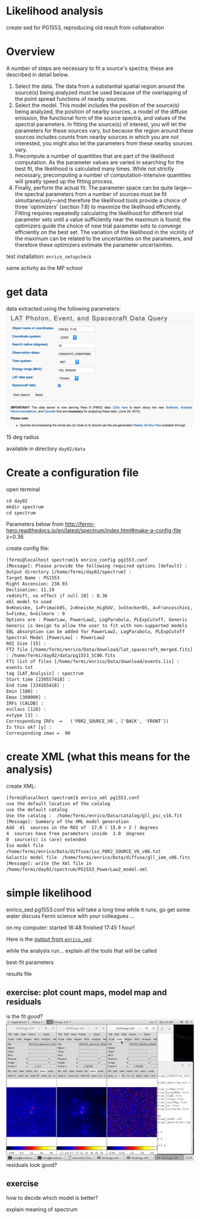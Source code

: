 Likelihood analysis
============================

create sed for PG1553, reproducing old result from collaboration

# Overview

A number of steps are necessary to fit a source's spectra; these are described in detail below.

1. Select the data. The data from a substantial spatial region around the source(s) being analyzed must be used because of the overlapping of the point spread functions of nearby sources.
2. Select the model. This model includes the position of the source(s) being analyzed, the position of nearby sources, a model of the diffuse emission, the functional form of the source spectra, and values of the spectral parameters. In fitting the source(s) of interest, you will let the parameters for these sources vary, but because the region around these sources includes counts from nearby sources in which you are not interested, you might also let the parameters from these nearby sources vary.
3. Precompute a number of quantities that are part of the likelihood computation. As the parameter values are varied in searching for the best fit, the likelihood is calculated many times. While not strictly necessary, precomputing a number of computation-intensive quantities will greatly speed up the fitting process.
4. Finally, perform the actual fit. The parameter space can be quite large—the spectral parameters from a number of sources must be fit simultaneously—and therefore the likelihood tools provide a choice of three 'optimizers' (section 7.8) to maximize the likelihood efficiently. Fitting requires repeatedly calculating the likelihood for different trial parameter sets until a value sufficiently near the maximum is found; the optimizers guide the choice of new trial parameter sets to converge efficiently on the best set. The variation of the likelihood in the vicinity of the maximum can be related to the uncertainties on the parameters, and therefore these optimizers estimate the parameter uncertainties.




test installation: `enrico_setupcheck`


same activity as the MP school

# get data

data extracted using the following parameters:
![](./figures/pg1553_query.png)

15 deg radius

available in directory `day02/data`

# Create a configuration file

open terminal

```shell
cd day02
mkdir spectrum
cd spectrum
```

Parameters below from http://fermi-hero.readthedocs.io/en/latest/spectrum/index.html#make-a-config-file
z=0.36

create config file:

```
[fermi@localhost spectrum]$ enrico_config pg1553.conf
[Message]: Please provide the following required options [default] :
Output directory [/home/fermi/day02/spectrum] : 
Target Name : PG1553  
Right Ascension: 238.93
Declination: 11.19
redshift, no effect if null [0] : 0.36
ebl model to used
0=Kneiske, 1=Primack05, 2=Kneiske_HighUV, 3=Stecker05, 4=Franceschini, 5=Finke, 6=Gilmore : 0
Options are : PowerLaw, PowerLaw2, LogParabola, PLExpCutoff, Generic
Generic is design to allow the user to fit with non-supported models
EBL absorption can be added for PowerLaw2, LogParabola, PLExpCutoff
Spectral Model [PowerLaw] : PowerLaw2
ROI Size [15] : 
FT2 file [/home/fermi/enrico/Data/download/lat_spacecraft_merged.fits] : /home/fermi/day02/data/pg1553_SC00.fits
FT1 list of files [/home/fermi/enrico/Data/download/events.lis] : events.txt
tag [LAT_Analysis] : spectrum
Start time [239557418] : 
End time [334165418] : 
Emin [100] : 
Emax [300000] : 
IRFs [CALDB] : 
evclass [128] : 
evtype [3] : 
Corresponding IRFs	=	('P8R2_SOURCE_V6', ['BACK', 'FRONT'])
Is this ok? [y] : 
Corresponding zmax =  90
```


# create XML (what this means for the analysis)

create XML:

```
[fermi@localhost spectrum]$ enrico_xml pg1553.conf 
use the default location of the catalog
use the default catalog
Use the catalog :  /home/fermi/enrico/Data/catalog/gll_psc_v16.fit
[Message]: Summary of the XML model generation
Add  41  sources in the ROI of  17.0 ( 15.0 + 2 ) degrees
4  sources have free parameters inside  3.0  degrees
0  source(s) is (are) extended
Iso model file  /home/fermi/enrico/Data/diffuse/iso_P8R2_SOURCE_V6_v06.txt
Galactic model file  /home/fermi/enrico/Data/diffuse/gll_iem_v06.fits
[Message]: write the Xml file in /home/fermi/day02/spectrum/PG1553_PowerLaw2_model.xml
``` 

# simple likelihood

enrico_sed pg1553.conf
this will take a long time
while it runs, go get some water
discuss Fermi science with your colleagues
...

on my computer: 
started 16:48
finished 17:45
1 hour!

Here is the [output from `enrico_sed`](./enrico_sed_output.txt).

while the analysis run...
explain all the tools that will be called

best-fit parameters

results file

## exercise: plot count maps, model map and residuals
is the fit good?
![](./figures/cmap,modelmap,residuals.png)
residuals look good?

## exercise
how to decide which model is better?

explain meaning of spectrum


